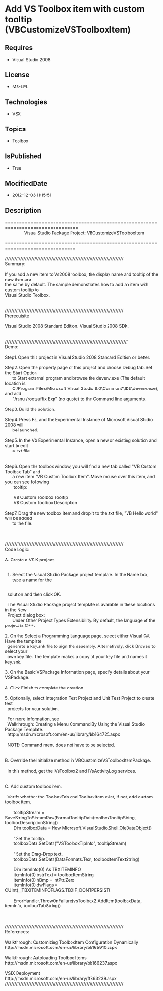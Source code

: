 # Add VS Toolbox item with custom tooltip (VBCustomizeVSToolboxItem)
## Requires
* Visual Studio 2008
## License
* MS-LPL
## Technologies
* VSX
## Topics
* Toolbox
## IsPublished
* True
## ModifiedDate
* 2012-12-03 11:15:51
## Description
================================================================================<br>
&nbsp;&nbsp;&nbsp;&nbsp;&nbsp;&nbsp;&nbsp;&nbsp;&nbsp;&nbsp;&nbsp;&nbsp;&nbsp;&nbsp;&nbsp;&nbsp;Visual Studio Package Project: VBCustomizeVSToolboxItem &nbsp; &nbsp; &nbsp; &nbsp; &nbsp; &nbsp; &nbsp; &nbsp; &nbsp; &nbsp; &nbsp; &nbsp;<br>
===============================================================================<br>
<br>
/////////////////////////////////////////////////////////////////////////////<br>
Summary:<br>
<br>
If you add a new item to Vs2008 toolbox, the display name and tooltip of the new item are
<br>
the same by default. The sample demonstrates how to add an item with custom tooltip to<br>
Visual Studio Toolbox.<br>
<br>
<br>
/////////////////////////////////////////////////////////////////////////////<br>
Prerequisite<br>
<br>
Visual Studio 2008 Standard Edition. Visual Studio 2008 SDK.<br>
<br>
<br>
////////////////////////////////////////////////////////////////////////////////<br>
Demo:<br>
<br>
Step1. Open this project in Visual Studio 2008 Standard Edition or better. <br>
<br>
Step2. Open the property page of this project and choose Debug tab. Set the Start Option<br>
&nbsp; &nbsp; &nbsp; to Start external program and browse the devenv.exe (The default location is
<br>
&nbsp; &nbsp; &nbsp; C:\Program Files\Microsoft Visual Studio 9.0\Common7\IDE\devenv.exe), and add<br>
&nbsp; &nbsp; &nbsp; &quot;/ranu /rootsuffix Exp&quot; (no quote) to the Command line arguments.<br>
&nbsp; &nbsp; &nbsp; &nbsp;<br>
Step3. Build the solution. <br>
<br>
Step4. Press F5, and the Experimental Instance of Microsoft Visual Studio 2008 will
<br>
&nbsp; &nbsp; &nbsp; be launched.<br>
<br>
Step5. In the VS Experimental Instance, open a new or existing solution and start to edit
<br>
&nbsp; &nbsp; &nbsp; a .txt file. <br>
<br>
&nbsp;&nbsp;&nbsp;&nbsp; &nbsp; &nbsp; <br>
Step6. Open the toolbox window, you will find a new tab called &quot;VB Custom Toolbox Tab&quot; and<br>
&nbsp; &nbsp; &nbsp; a new item &quot;VB Custom Toolbox Item&quot;. Move mouse over this item, and you can see following
<br>
&nbsp;&nbsp;&nbsp;&nbsp; &nbsp; tooltip:<br>
&nbsp;&nbsp;&nbsp;&nbsp; &nbsp; <br>
&nbsp;&nbsp;&nbsp;&nbsp; &nbsp; VB Custom Toolbox Tooltip<br>
&nbsp;&nbsp;&nbsp;&nbsp; &nbsp; VB Custom Toolbox Description <br>
<br>
Step7. Drag the new toolbox item and drop it to the .txt file, &quot;VB Hello world&quot; will be added
<br>
&nbsp; &nbsp; &nbsp; to the file. &nbsp;&nbsp;&nbsp;&nbsp;<br>
&nbsp; &nbsp; &nbsp; <br>
<br>
<br>
/////////////////////////////////////////////////////////////////////////////<br>
Code Logic:<br>
<br>
A. Create a VSIX project.<br>
<br>
1. Select the Visual Studio Package project template. In the Name box, type a name for the
<br>
&nbsp; solution and then click OK.<br>
<br>
&nbsp; The Visual Studio Package project template is available in these locations in the New
<br>
&nbsp; Project dialog box:<br>
&nbsp; &nbsp; &nbsp; Under Other Project Types Extensibility. By default, the language of the project is C&#43;&#43;.<br>
<br>
2. On the Select a Programming Language page, select either Visual C#. Have the template
<br>
&nbsp; generate a key.snk file to sign the assembly. Alternatively, click Browse to select your<br>
&nbsp; own key file. The template makes a copy of your key file and names it key.snk.
<br>
<br>
3. On the Basic VSPackage Information page, specify details about your VSPackage.
<br>
<br>
4. Click Finish to complete the creation. <br>
<br>
5. Optionally, select Integration Test Project and Unit Test Project to create test<br>
&nbsp; projects for your solution.<br>
<br>
&nbsp; For more information, see <br>
&nbsp; Walkthrough: Creating a Menu Command By Using the Visual Studio Package Template.<br>
&nbsp; http://msdn.microsoft.com/en-us/library/bb164725.aspx<br>
<br>
&nbsp; NOTE: Command menu does not have to be selected.<br>
<br>
<br>
B. Override the Initialize method in VBCustomizeVSToolboxItemPackage.<br>
<br>
&nbsp; In this method, get the IVsToolbox2 and IVsActivityLog services.<br>
<br>
<br>
C. Add custom toolbox item. <br>
&nbsp; <br>
&nbsp; Verify whether the ToolboxTab and ToolboxItem exist, if not, add custom toolbox item.<br>
<br>
&nbsp; &nbsp; &nbsp; &nbsp;tooltipStream = SaveStringToStreamRaw(FormatTooltipData(toolboxTooltipString, toolboxDescriptionString))<br>
&nbsp; &nbsp; &nbsp; &nbsp;Dim toolboxData = New Microsoft.VisualStudio.Shell.OleDataObject()<br>
<br>
&nbsp; &nbsp; &nbsp; &nbsp;' Set the tooltip.<br>
&nbsp; &nbsp; &nbsp; &nbsp;toolboxData.SetData(&quot;VSToolboxTipInfo&quot;, tooltipStream)<br>
<br>
&nbsp; &nbsp; &nbsp; &nbsp;' Set the Drag-Drop text.<br>
&nbsp; &nbsp; &nbsp; &nbsp;toolboxData.SetData(DataFormats.Text, toolboxItemTextString)<br>
<br>
&nbsp; &nbsp; &nbsp; &nbsp;Dim itemInfo(0) As TBXITEMINFO<br>
&nbsp; &nbsp; &nbsp; &nbsp;itemInfo(0).bstrText = toolboxItemString<br>
&nbsp; &nbsp; &nbsp; &nbsp;itemInfo(0).hBmp = IntPtr.Zero<br>
&nbsp; &nbsp; &nbsp; &nbsp;itemInfo(0).dwFlags = CUInt(__TBXITEMINFOFLAGS.TBXIF_DONTPERSIST)<br>
<br>
&nbsp; &nbsp; &nbsp; &nbsp;ErrorHandler.ThrowOnFailure(vsToolbox2.AddItem(toolboxData, itemInfo, toolboxTabString))<br>
<br>
&nbsp; <br>
<br>
/////////////////////////////////////////////////////////////////////////////<br>
References:<br>
<br>
Walkthrough: Customizing ToolboxItem Configuration Dynamically<br>
http://msdn.microsoft.com/en-us/library/bb165910.aspx<br>
<br>
Walkthrough: Autoloading Toolbox Items<br>
http://msdn.microsoft.com/en-us/library/bb166237.aspx<br>
<br>
VSIX Deployment<br>
http://msdn.microsoft.com/en-us/library/ff363239.aspx<br>
/////////////////////////////////////////////////////////////////////////////<br>
